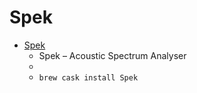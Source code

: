 # Spek
- [Spek](http://spek.cc/)
  -  Spek – Acoustic Spectrum Analyser
  - 
  - `brew cask install Spek`
